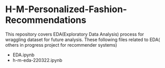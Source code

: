 # H-M-Personalized-Fashion-Recommendations

This repository covers EDA(Exploratory Data Analysis) process for wraggling dataset for future analysis.
These following files related to EDA( others in progress project for recommender systems)

- EDA.ipynb
- h-m-eda-220322.ipynb
